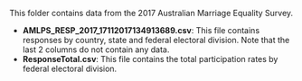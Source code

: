 This folder contains data from the 2017 Australian Marriage Equality Survey.

* __AMLPS_RESP_2017_17112017134913689.csv__:
This file contains responses by country, state and federal electoral division. Note that the last 2 columns do not contain any data.
* __ResponseTotal.csv__:
This file contains the total participation rates by federal electoral division.

